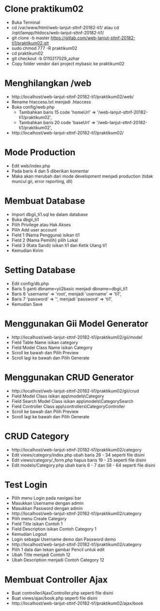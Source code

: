 # Clone praktikum02

- Buka Terminal
- cd /var/www/html/web-lanjut-sttnf-20182-ti1/ atau cd /opt/lampp/htdocs/web-lanjut-sttnf-20182-ti1/
- git clone -b master https://gitlab.com/web-lanjut-sttnf-20182-ti1/praktikum02.git
- sudo chmod 777 -R praktikum02
- cd praktikum02
- git checkout -b 0110217029_azhar
- Copy folder vendor dari project mybasic ke praktikum02

# Menghilangkan /web

- http://localhost/web-lanjut-sttnf-20182-ti1/praktikum02/web/
- Rename htaccess.txt menjadi .htaccess
- Buka config/web.php
    - Tambahkan baris 15 code 'homeUrl' => '/web-lanjut-sttnf-20182-ti1/praktikum02',
    - Tambahkan baris 20 code 'baseUrl' => '/web-lanjut-sttnf-20182-ti1/praktikum02',
- http://localhost/web-lanjut-sttnf-20182-ti1/praktikum02/

# Mode Production

- Edit web/index.php
- Pada baris 4 dan 5 diberikan komentar
- Maka akan merubah dari mode development menjadi production (tidak muncul gii, error reporting, dll)

# Membuat Database

- Import dbgii_ti1.sql ke dalam database
- Buka dbgii_ti1
- Pilih Privilege atau Hak Akses
- Pilih Add user account
- Field 1 (Nama Pengguna) isikan ti1
- Field 2 (Nama Pemilih) pilih Lokal
- Field 3 (Kata Sandi) isikan ti1 dan Ketik Ulang ti1
- Kemudian Kirim

# Setting Database

- Edit config/db.php
- Baris 5 ganti dbname=yii2basic menjadi dbname=dbgii_ti1
- Baris 6 'username' => 'root', menjadi 'username' => 'ti1',
- Baris 7 'password' => '', menjadi 'password' => 'ti1',
- Kemudian Save

# Menggunakan Gii Model Generator

- http://localhost/web-lanjut-sttnf-20182-ti1/praktikum02/gii/model
- Field Table Name isikan category
- Field Model Class Name isikan Category
- Scroll ke bawah dan Pilih Preview
- Scroll lagi ke bawah dan Pilih Generate

# Menggunakan CRUD Generator

- http://localhost/web-lanjut-sttnf-20182-ti1/praktikum02/gii/crud
- Field Model Class isikan app\models\Category
- Field Search Model Class isikan app\models\CategorySearch
- Field Controller Class app\controllers\CategoryController
- Scroll ke bawah dan Pilih Preview
- Scroll lagi ke bawah dan Pilih Generate

# CRUD Category

- http://localhost/web-lanjut-sttnf-20182-ti1/praktikum02/category
- Edit views/category/index.php ubah baris 28 - 34 seperti file disini
- Edit views/category/_form.php hapus baris 19 - 25 seperti file disini
- Edit models/Category.php ubah baris 6 - 7 dan 58 - 64 seperti file disini

# Test Login

- Pilih menu Login pada navigasi bar
- Masukkan Username dengan admin
- Masukkan Password dengan admin
- http://localhost/web-lanjut-sttnf-20182-ti1/praktikum02/category
- Pilih menu Create Category
- Field Title isikan Contoh 1
- Field Description isikan Contoh Category 1
- Kemudian Logout
- Login sebagai Username demo dan Password demo
- http://localhost/web-lanjut-sttnf-20182-ti1/praktikum02/category
- Pilih 1 data dan tekan gambar Pencil untuk edit
- Ubah Title menjadi Contoh 12
- Ubah Description menjadi Contoh Category 12

# Membuat Controller Ajax

- Buat controller/AjaxController.php seperti file disini
- Buat views/ajax/book.php seperti file disini
- http://localhost/web-lanjut-sttnf-20182-ti1/praktikum02/ajax/book